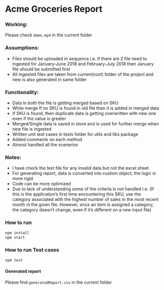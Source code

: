 # Acme Groceries Report

### Working:
Please check ```demo.mp4``` in the current folder

### Assumptions:

- Files should be uploaded in sequence i.e. if there are 2 file need to ingested for January-June 2018 and February-July 2018 then January file should be submitted first
- All ingested files are taken from current(root) folder of the project and new is also generated in same folder

### Functionality:

- Data in both the file is getting merged based on SKU
- While merge If no SKU is found in old file then it is added in merged data
- If SKU is found, then duplicate data is getting overwritten with new one even if the value is greater
- Merged/Single data is saved in store and is used for further merge when new file is ingested
- Written unit test cases in tests folder for utils and libs package
- Added comments on each method
- Almost handled all the scenarios

### Notes:

- I have check the text file for any invalid data but not the excel sheet
- For generating report, data is converted into custom object, the logic is more rigid
- Code can be more optimized
- Due to lack of understanding some of the criteria is not handled i.e. (If this is the application’s first time encountering this SKU, use the category associated with the highest number of sales in the most recent month in the given file. However, once an item is assigned a category, the category doesn’t change, even if it’s different on a new input file)

### How to run

```bash
npm install
npm start
```

### How to run Test cases

```bash
npm test
```

#### Generated report
Please find ```generatedReport.csv``` in the current folder
